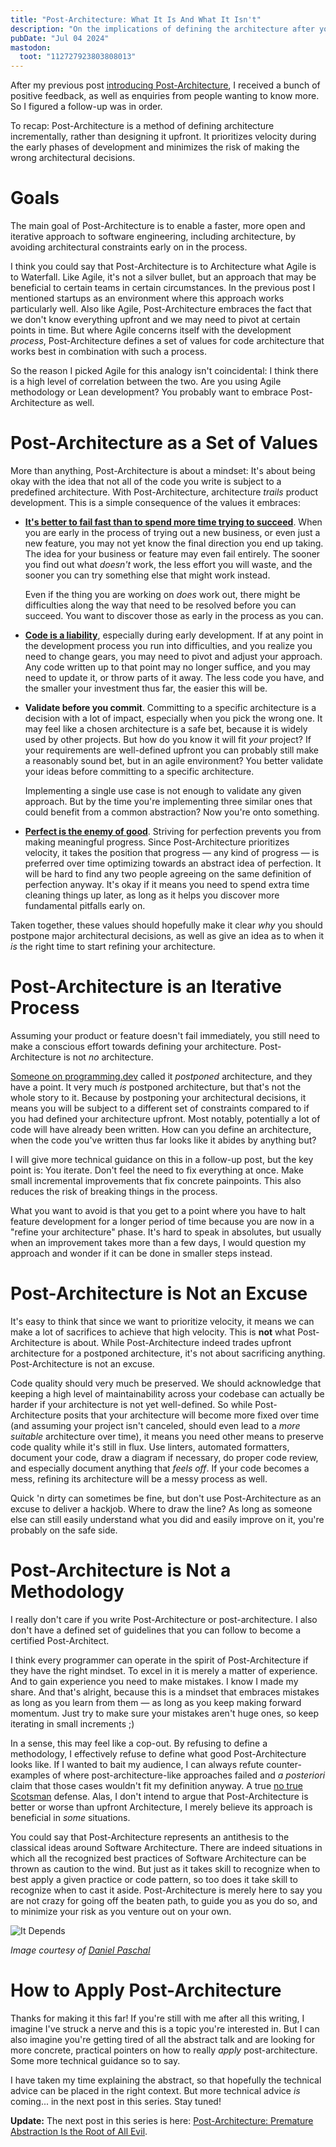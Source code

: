 ```yaml
---
title: "Post-Architecture: What It Is And What It Isn't"
description: "On the implications of defining the architecture after you build the product -- part II"
pubDate: "Jul 04 2024"
mastodon:
  toot: "112727923803808013"
---
```


After my previous post
[introducing Post-Architecture](/blog/2024/06/post-architecture),
I received a bunch of positive feedback, as well as enquiries from people
wanting to know more. So I figured a follow-up was in order.

To recap: Post-Architecture is a method of defining architecture incrementally,
rather than designing it upfront. It prioritizes velocity during the early
phases of development and minimizes the risk of making the wrong architectural
decisions.

# Goals

The main goal of Post-Architecture is to enable a faster, more open and
iterative approach to software engineering, including architecture, by avoiding
architectural constraints early on in the process.

I think you could say that Post-Architecture is to Architecture what Agile is to
Waterfall. Like Agile, it's not a silver bullet, but an approach that may be
beneficial to certain teams in certain circumstances. In the previous post I
mentioned startups as an environment where this approach works particularly
well. Also like Agile, Post-Architecture embraces the fact that we don't know
everything upfront and we may need to pivot at certain points in time. But where
Agile concerns itself with the development _process_, Post-Architecture defines
a set of values for code architecture that works best in combination with such a
process.

So the reason I picked Agile for this analogy isn't coincidental: I think there
is a high level of correlation between the two. Are you using Agile methodology
or Lean development? You probably want to embrace Post-Architecture as well.

# Post-Architecture as a Set of Values

More than anything, Post-Architecture is about a mindset: It's about being okay
with the idea that not all of the code you write is subject to a predefined
architecture. With Post-Architecture, architecture _trails_ product development.
This is a simple consequence of the values it embraces:

* **[It's better to fail fast than to spend more time trying to succeed](https://www.forbes.com/sites/sunniegiles/2018/04/30/how-to-fail-faster-and-why-you-should/)**. When you
  are early in the process of trying out a new business, or even just a new
  feature, you may not yet know the final direction you end up taking. The idea
  for your business or feature may even fail entirely. The sooner you find out
  what _doesn't_ work, the less effort you will waste, and the sooner you can
  try something else that might work instead.

  Even if the thing you are working on _does_ work out, there might be
  difficulties along the way that need to be resolved before you can succeed.
  You want to discover those as early in the process as you can.
* **[Code is a liability](/blog/2023/04/mvp-the-most-valuable-programmer/#code-versus-value)**,
  especially during early development. If at any point in the development
  process you run into difficulties, and you realize you need to change gears,
  you may need to pivot and adjust your approach. Any code written up to that
  point may no longer suffice, and you may need to update it, or throw parts of
  it away. The less code you have, and the smaller your investment thus far, the
  easier this will be.
* **Validate before you commit**. Committing to a specific architecture is a
  decision with a lot of impact, especially when you pick the wrong one. It may
  feel like a chosen architecture is a safe bet, because it is widely used by
  other projects. But how do you know it will fit _your_ project? If your
  requirements are well-defined upfront you can probably still make a reasonably
  sound bet, but in an agile environment? You better validate your ideas before
  committing to a specific architecture.

  Implementing a single use case is not enough to validate any given approach.
  But by the time you're implementing three similar ones that could benefit from
  a common abstraction? Now you're onto something.
* **[Perfect is the enemy of good](https://www.betterup.com/blog/perfect-is-the-enemy-of-good)**.
  Striving for perfection prevents you from making meaningful progress. Since
  Post-Architecture prioritizes velocity, it takes the position that progress —
  any kind of progress — is preferred over time optimizing towards an abstract
  idea of perfection. It will be hard to find any two people agreeing on the
  same definition of perfection anyway. It's okay if it means you need to spend
  extra time cleaning things up later, as long as it helps you discover more
  fundamental pitfalls early on.

Taken together, these values should hopefully make it clear _why_ you should
postpone major architectural decisions, as well as give an idea as to when it
_is_ the right time to start refining your architecture.

# Post-Architecture is an Iterative Process

Assuming your product or feature doesn't fail immediately, you still need to
make a conscious effort towards defining your architecture. Post-Architecture
is not _no_ architecture.

[Someone on programming.dev](https://programming.dev/comment/10497316) called it
_postponed_ architecture, and they have a point. It very much _is_ postponed
architecture, but that's not the whole story to it. Because by postponing your
architectural decisions, it means you will be subject to a different set of
constraints compared to if you had defined your architecture upfront. Most
notably, potentially a lot of code will have already been written. How can you
define an architecture, when the code you've written thus far looks like it
abides by anything but?

I will give more technical guidance on this in a follow-up post, but the key
point is: You iterate. Don't feel the need to fix everything at once. Make small
incremental improvements that fix concrete painpoints. This also reduces the
risk of breaking things in the process.

What you want to avoid is that you get to a point where you have to halt feature
development for a longer period of time because you are now in a "refine your
architecture" phase. It's hard to speak in absolutes, but usually when an
improvement takes more than a few days, I would question my approach and wonder
if it can be done in smaller steps instead.

# Post-Architecture is Not an Excuse

It's easy to think that since we want to prioritize velocity, it means we can
make a lot of sacrifices to achieve that high velocity. This is **not** what
Post-Architecture is about. While Post-Architecture indeed trades upfront
architecture for a postponed architecture, it's not about sacrificing anything.
Post-Architecture is not an excuse.

Code quality should very much be preserved. We should acknowledge that keeping a
high level of maintainability across your codebase can actually be harder if
your architecture is not yet well-defined. So while Post-Architecture posits
that your architecture will become more fixed over time (and assuming your
project isn't canceled, should even lead to a _more suitable_ architecture over
time), it means you need other means to preserve code quality while it's still
in flux. Use linters, automated formatters, document your code, draw a diagram
if necessary, do proper code review, and especially document anything that
_feels off_. If your code becomes a mess, refining its architecture will be a
messy process as well.

Quick 'n dirty can sometimes be fine, but don't use Post-Architecture as an
excuse to deliver a hackjob. Where to draw the line? As long as someone else can
still easily understand what you did and easily improve on it, you're probably
on the safe side.

# Post-Architecture is Not a Methodology

I really don't care if you write Post-Architecture or post-architecture. I also
don't have a defined set of guidelines that you can follow to become a certified
Post-Architect.

I think every programmer can operate in the spirit of Post-Architecture if they
have the right mindset. To excel in it is merely a matter of experience. And to
gain experience you need to make mistakes. I know I made my share. And that's
alright, because this is a mindset that embraces mistakes as long as you learn
from them — as long as you keep making forward momentum. Just try to make sure
your mistakes aren't huge ones, so keep iterating in small increments ;)

In a sense, this may feel like a cop-out. By refusing to define a methodology, I
effectively refuse to define what good Post-Architecture looks like. If I wanted
to bait my audience, I can always refute counter-examples of where
post-architecture-like approaches failed and _a posteriori_ claim that those
cases wouldn't fit my definition anyway. A true
[no true Scotsman](https://en.wikipedia.org/wiki/No_true_Scotsman) defense.
Alas, I don't intend to argue that Post-Architecture is better or worse than
upfront Architecture, I merely believe its approach is beneficial in _some_
situations.

You could say that Post-Architecture represents an antithesis to the classical
ideas around Software Architecture. There are indeed situations in which all the
recognized best practices of Software Architecture can be thrown as caution to
the wind. But just as it takes skill to recognize when to best apply a given
practice or code pattern, so too does it take skill to recognize when to cast it
aside. Post-Architecture is merely here to say you are not crazy for going off
the beaten path, to guide you as you do so, and to minimize your risk as you
venture out on your own.

![It Depends](../../images/it_depends.png)

*Image courtesy of [Daniel Paschal](https://www.linkedin.com/pulse/true-memes-development-depends-daniel-paschal/)*

# How to Apply Post-Architecture

Thanks for making it this far! If you're still with me after all this writing,
I imagine I've struck a nerve and this is a topic you're interested in. But I
can also imagine you're getting tired of all the abstract talk and are looking
for more concrete, practical pointers on how to really _apply_
post-architecture. Some more technical guidance so to say.

I have taken my time explaining the abstract, so that hopefully the technical
advice can be placed in the right context. But more technical advice _is_
coming... in the next post in this series. Stay tuned!

**Update:** The next post in this series is here:
[Post-Architecture: Premature Abstraction Is the Root of All Evil](/blog/2024/07/post-architecture-premature-abstraction-is-the-root-of-all-evil/).
